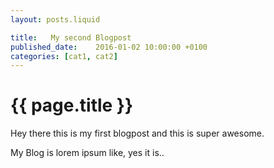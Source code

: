 ```yaml
---
layout: posts.liquid

title:   My second Blogpost
published_date:    2016-01-02 10:00:00 +0100
categories: [cat1, cat2]
---
```

# {{ page.title }}

Hey there this is my first blogpost and this is super awesome.

My Blog is lorem ipsum like, yes it is..
